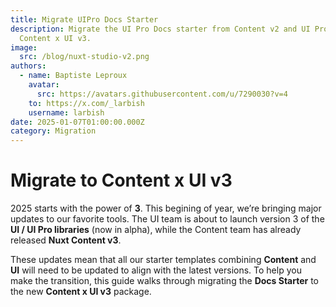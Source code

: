 ```yaml
---
title: Migrate UIPro Docs Starter
description: Migrate the UI Pro Docs starter from Content v2 and UI Pro v1 to
  Content x UI v3.
image:
  src: /blog/nuxt-studio-v2.png
authors:
  - name: Baptiste Leproux
    avatar:
      src: https://avatars.githubusercontent.com/u/7290030?v=4
    to: https://x.com/_larbish
    username: larbish
date: 2025-01-07T01:00:00.000Z
category: Migration
---
```


# Migrate to Content x UI v3

2025 starts with the power of **3**. This begining of year, we’re bringing major updates to our favorite tools. The UI team is about to launch version 3 of the **UI / UI Pro libraries** (now in alpha), while the Content team has already released **Nuxt Content v3**.

These updates mean that all our starter templates combining **Content** and **UI** will need to be updated to align with the latest versions. To help you make the transition, this guide walks through migrating the **Docs Starter** to the new **Content x UI v3** package.
